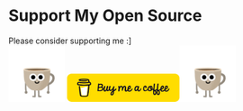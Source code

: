 # Support My Open Source 

Please consider supporting me :]
<br />
<a href="https://www.buymeacoffee.com/iankennedy"><img src="coffee.gif" width="100" height="100" /></a> <a href="https://www.buymeacoffee.com/iankennedy"><img src="buy_cof_button.png" width="200" height="50"/></a><a href="https://www.buymeacoffee.com/iankennedy"><img src="coffee.gif" width="100" height="100" /></a>

